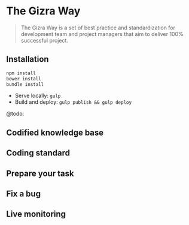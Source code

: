 # The Gizra Way

> The Gizra Way is a set of best practice and standardization for development team and project managers that aim to deliver 100% successful project.

## Installation

```bash
npm install
bower install
bundle install
```

* Serve locally: `gulp`
* Build and deploy: `gulp publish && gulp deploy`

@todo: 

## Codified knowledge base

## Coding standard

## Prepare your task

## Fix a bug

## Live monitoring
